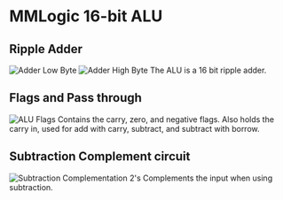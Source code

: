 # MMLogic 16-bit ALU

## Ripple Adder
![Adder Low Byte][adderLow]
![Adder High Byte][adderHigh]
The ALU is a 16 bit ripple adder.

## Flags and Pass through
![ALU Flags][flags]
Contains the carry, zero, and negative flags. Also holds the carry in, used for add with carry, subtract, and subtract with borrow.

## Subtraction Complement circuit
![Subtraction Complementation][complement]
2's Complements the input when using subtraction. 

[adderLow]: https://grexel.github.io/JCompiler/MML_16bit/ALU/AdderLow.JPG "Adder Low Byte"
[adderHigh]: https://grexel.github.io/JCompiler/MML_16bit/ALU/AdderHigh.JPG "Adder High Byte"
[flags]: https://grexel.github.io/JCompiler/MML_16bit/ALU/AdderFlagsandPass.JPG "Flags"
[complement]: https://grexel.github.io/JCompiler/MML_16bit/ALU/AdderSubComplement.JPG "Subtraction Complement"
